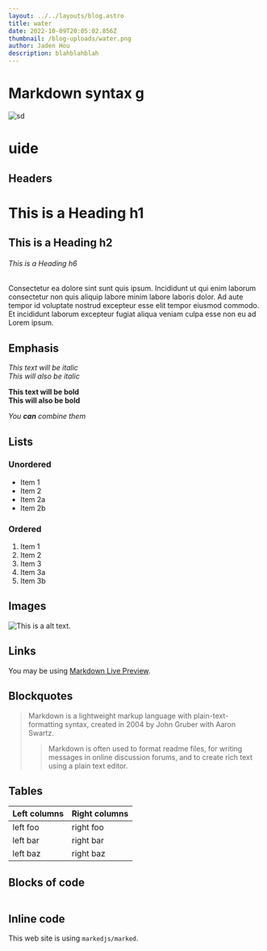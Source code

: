 ```yaml
---
layout: ../../layouts/blog.astro
title: water
date: 2022-10-09T20:05:02.856Z
thumbnail: /blog-uploads/water.png
author: Jaden Hou
description: blahblahblah
---
```

# Markdown syntax g

![sd](/blog-uploads/water.png "dw")

# uide

## Headers

# This is a Heading h1

## This is a Heading h2

###### This is a Heading h6
Consectetur ea dolore sint sunt quis ipsum. Incididunt ut qui enim laborum consectetur non quis aliquip labore minim labore laboris dolor. Ad aute tempor id voluptate nostrud excepteur esse elit tempor eiusmod commodo. Et incididunt laborum excepteur fugiat aliqua veniam culpa esse non eu ad Lorem ipsum.
## Emphasis

*This text will be italic*\
*This will also be italic*

**This text will be bold**\
**This will also be bold**

*You **can** combine them*

## Lists

### Unordered

* Item 1
* Item 2
* Item 2a
* Item 2b

### Ordered

1. Item 1
2. Item 2
3. Item 3
4. Item 3a
5. Item 3b

## Images

![This is a alt text.](/image/sample.png "This is a sample image.")

## Links

You may be using [Markdown Live Preview](https://markdownlivepreview.com/).

## Blockquotes

> Markdown is a lightweight markup language with plain-text-formatting syntax, created in 2004 by John Gruber with Aaron Swartz.
>
> > Markdown is often used to format readme files, for writing messages in online discussion forums, and to create rich text using a plain text editor.

## Tables

| Left columns | Right columns |
| ------------ | ------------- |
| left foo     | right foo     |
| left bar     | right bar     |
| left baz     | right baz     |

## Blocks of code

```

```

## Inline code

This web site is using `markedjs/marked`.